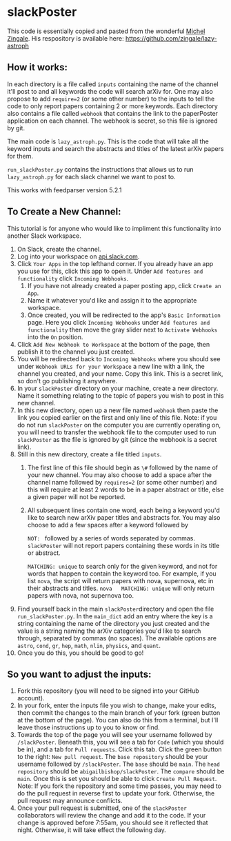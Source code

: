 # slackPoster

This code is essentially copied and pasted from the wonderful 
  [Michel Zingale](https://github.com/zingale). 
His respository is available here: https://github.com/zingale/lazy-astroph


## How it works:

In each directory is a file called `inputs` containing the name of the 
channel it'll post to and all keywords the code will search arXiv for. 
One may also propose to add `require=2` (or some other number) to the inputs 
to tell the code to only report papers containing 2 or more keywords. 
Each directory also contains a file called `webhook` that contains the link 
to the paperPoster application on each channel. 
The webhook is secret, so this file is ignored by git. 

The main code is `lazy_astroph.py`. 
This is the code that will take all the keyword inputs and search the 
abstracts and titles of the latest arXiv papers for them.

`run_slackPoster.py` contains the instructions that allows us 
to run `lazy_astroph.py` for each slack channel we want to post to. 

This works with feedparser version 5.2.1


## To Create a New Channel:

This tutorial is for anyone who would like to impliment this 
  functionality into another Slack workspace. 

1. On Slack, create the channel. 
1. Log into your workspace on [api.slack.com](https://api.slack.com).
1. Click `Your Apps` in the top lefthand corner. 
   If you already have an app you use for this, click this app to open it. 
   Under `Add features and functionality` click `Incoming Webhooks`.
    1. If you have not already created a paper posting app, click 
      `Create an App`. 
    1. Name it whatever you'd like and assign it to the appropriate workspace.
    1. Once created, you will be redirected to the app's `Basic Information` page.
      Here you click `Incoming Webhooks` under `Add features and functionality`
      then move the gray slider next to `Activate Webhooks` 
      into the `On` position.   
1. Click `Add New Webhook to Workspace` at the bottom of the page, 
   then publish it to the channel you just created.
1. You will be redirected back to `Incoming Webhooks` where you should see
   under `Webhook URLs for your Workspace` a new line with 
   a link, the channel you created, and your name. 
   Copy this link. 
   This is a secret link, so don't go publishing it anywhere. 
1. In your `slackPoster` directory on your machine, create a new directory. 
   Name it something relating to the topic of papers you wish to post 
   in this new channel. 
1. In this new directory, open up a new file named `webhook` then 
   paste the link you copied earlier on the first and only line of this file. 
   Note: if you do not run `slackPoster` on the computer you are 
   currently operating on, you will need to transfer the webhook file to 
   the computer used to run `slackPoster` as the file is ignored by git 
   (since the webhook is a secret link).
1. Still in this new directory, create a file titled `inputs`.
    1. The first line of this file should begin as `\#` followed by 
      the name of your new channel. 
      You may also choose to add a space after the channel name followed by
      `requires=2` (or some other number) and this will require at least
      2 words to be in a paper abstract or title, 
      else a given paper will not be reported. 
    1. All subsequent lines contain one word, each being a keyword you'd like
      to search new arXiv paper titles and abstracts for. 
      You may also choose to add a few spaces after a keyword followed by 
        
        `NOT: ` followed by a series of words separated by commas. 
          `slackPoster` will not report papers containing these words in its
          title or abstract. 
          
        `MATCHING: unique` to search only for the given keyword, 
          and not for words that happen to contain the keyword too. 
          For example, if you list `nova`, the script will return papers with 
          nova, supernova, etc in their abstracts and titles. 
          `nova   MATCHING: unique` will only return papers with nova, 
          not supernova too. 
1. Find yourself back in the main `slackPoster`directory and open 
   the file `run_slackPoster.py`. 
   In the `main_dict` add an entry where 
   the key is a string containing the name of the directory you just created
   and the value is a string naming the arXiv categories
   you'd like to search through, separated by commas (no spaces).
   The available options are 
   `astro`, `cond`, `gr`, `hep`, `math`, `nlin`, `physics`, and `quant`.
1. Once you do this, you should be good to go!



## So you want to adjust the inputs:

1. Fork this repository (you will need to be signed into your GitHub account).
2. In your fork, enter the inputs file you wish to change, make your edits, then
   commit the changes to the main branch of your fork 
   (green button at the bottom of the page). 
   You can also do this from a terminal, but I'll leave those instructions up
   to you to know or find.
3. Towards the top of the page you will see your username followed by 
   `/slackPoster`. Beneath this, you will see a tab for `Code` (which you 
   should be in), and a tab for `Pull requests`. Click this tab. 
   Click the green button to the right: `New pull request`. 
   The `base repository` should be your username followed by `/slackPoster`.
   The `base` should be `main`. 
   The `head repository` should be `abigailbishop/slackPoster`.
   The `compare` should be `main`.
   Once this is set you should be able to click `Create Pull Request`. 
   Note: If you fork the repository and some time passes, you may need to do 
   the pull request in reverse first to update your fork. 
   Otherwise, the pull request may announce conflicts. 
4. Once your pull request is submitted, one of the `slackPoster` collaborators
   will review the change and add it to the code. 
   If your change is approved before 7:55am, 
   you should see it reflected that night. 
   Otherwise, it will take effect the following day. 
